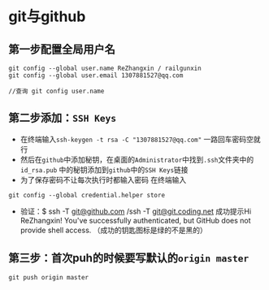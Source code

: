 # git与github

## 第一步配置全局用户名

```shell
git config --global user.name ReZhangxin / railgunxin
git config --global user.email 1307881527@qq.com

//查询 git config user.name
```
## 第二步添加：`SSH Keys`

- 在终端输入`ssh-keygen -t rsa -C "1307881527@qq.com"` 一路回车密码空就行
- 然后在`github`中添加秘钥，在桌面的`Administrator`中找到`.ssh`文件夹中的`id_rsa.pub` 中的秘钥添加到`github`中的`SSH Keys`链接
- 为了保存密码不让每次执行时都输入密码 在终端输入
```
git config --global credential.helper store
```
- 验证：$ ssh -T git@github.com /ssh -T git@git.coding.net
成功提示Hi ReZhangxin! You've successfully authenticated, but GitHub does not provide shell access.
（成功的钥匙图标是绿的不是黑的）

## 第三步：首次puh的时候要写默认的`origin master`

```
git push origin master
```
